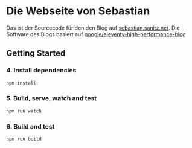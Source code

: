 # Die Webseite von Sebastian

Das ist der Sourcecode für den den Blog auf [sebastian.sanitz.net](https://sebastian.sanitz.net). Die Software des Blogs basiert auf [google/eleventy-high-performance-blog](https://github.com/google/eleventy-high-performance-blog/)

## Getting Started

### 4. Install dependencies

```bash
npm install
```

### 5. Build, serve, watch and test

```bash
npm run watch
```

### 6. Build and test

```bash
npm run build
```
